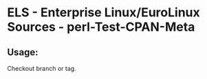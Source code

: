 # ELS - Enterprise Linux/EuroLinux Sources - perl-Test-CPAN-Meta 
## Usage:
  Checkout branch or tag.
